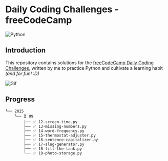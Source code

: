 # Daily Coding Challenges - freeCodeCamp

![Python](https://img.shields.io/badge/Python-FFD43B?style=for-the-badge&logo=python&logoColor=blue)

## Introduction

This repository contains solutions for the [freeCodeCamp Daily Coding Challenges](https://www.freecodecamp.org/learn/daily-coding-challenge/archive), written by me to practice Python and cultivate a learning habit *(and for fun! :D)*

![Gif](https://giffiles.alphacoders.com/297/2970.gif)

## Progress

```
└── 2025
    └── ⏳ 09
        ├── ✅ 12-screen-time.py
        ├── ✅ 13-missing-numbers.py
        ├── ✅ 14-word-frequency.py
        ├── ✅ 15-thermostat-adjuster.py
        ├── ✅ 16-sentence-capitalizer.py
        ├── ✅ 17-slug-generator.py
        ├── ✅ 18-fill-the-tank.py
        └── ✅ 19-photo-storage.py
```